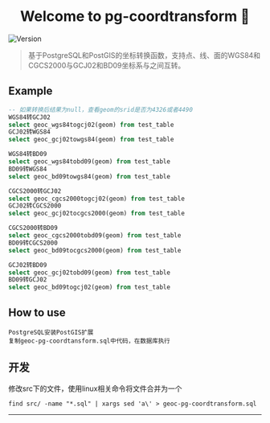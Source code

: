 <h1 align="center">Welcome to pg-coordtransform 👋</h1>
<p>
  <img alt="Version" src="https://img.shields.io/badge/version-1.0-blue.svg?cacheSeconds=2592000" />
</p>

> 基于PostgreSQL和PostGIS的坐标转换函数，支持点、线、面的WGS84和CGCS2000与GCJ02和BD09坐标系与之间互转。
## Example
```sql
-- 如果转换后结果为null，查看geom的srid是否为4326或者4490
WGS84转GCJ02
select geoc_wgs84togcj02(geom) from test_table
GCJ02转WGS84
select geoc_gcj02towgs84(geom) from test_table

WGS84转BD09
select geoc_wgs84tobd09(geom) from test_table
BD09转WGS84
select geoc_bd09towgs84(geom) from test_table

CGCS2000转GCJ02
select geoc_cgcs2000togcj02(geom) from test_table
GCJ02转CGCS2000
select geoc_gcj02tocgcs2000(geom) from test_table

CGCS2000转BD09
select geoc_cgcs2000tobd09(geom) from test_table
BD09转CGCS2000
select geoc_bd09tocgcs2000(geom) from test_table

GCJ02转BD09
select geoc_gcj02tobd09(geom) from test_table
BD09转GCJ02
select geoc_bd09togcj02(geom) from test_table
```

## How to use
```
PostgreSQL安装PostGIS扩展
复制geoc-pg-coordtansform.sql中代码，在数据库执行
```

## 开发
修改src下的文件，使用linux相关命令将文件合并为一个

`find src/ -name "*.sql" | xargs sed 'a\' > geoc-pg-coordtransform.sql`
    

***
